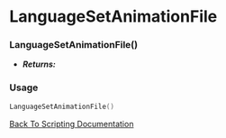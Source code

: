 # LanguageSetAnimationFile

### LanguageSetAnimationFile()
- ***Returns:*** 

### Usage

```Lua
LanguageSetAnimationFile()
```


[Back To Scripting Documentation](../README.md)
